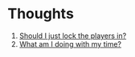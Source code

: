 # Thoughts

1. [Should I just lock the players in?](/log/sdff.md)
1. [What am I doing with my time?](/log/jhgd.md)